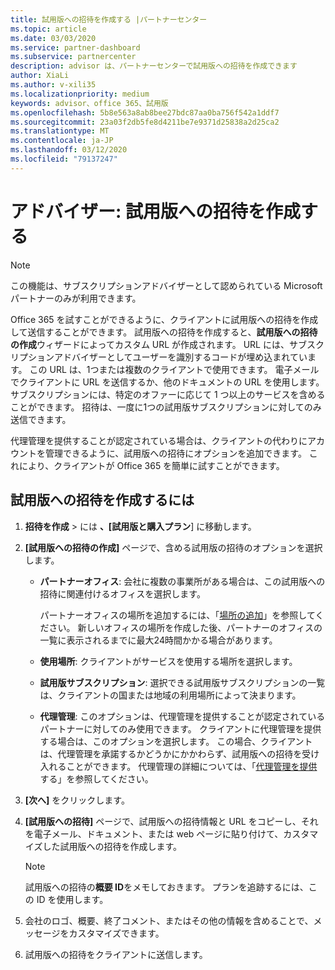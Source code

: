 ```yaml
---
title: 試用版への招待を作成する |パートナーセンター
ms.topic: article
ms.date: 03/03/2020
ms.service: partner-dashboard
ms.subservice: partnercenter
description: advisor は、パートナーセンターで試用版への招待を作成できます
author: XiaLi
ms.author: v-xili35
ms.localizationpriority: medium
keywords: advisor、office 365、試用版
ms.openlocfilehash: 5b8e563a8ab8bee27bdc87aa0ba756f542a1ddf7
ms.sourcegitcommit: 23a03f2db5fe8d4211be7e9371d25838a2d25ca2
ms.translationtype: MT
ms.contentlocale: ja-JP
ms.lasthandoff: 03/12/2020
ms.locfileid: "79137247"
---
```

# <a name="advisors-create-a-trial-invitation"></a>アドバイザー: 試用版への招待を作成する

> [!NOTE]
> この機能は、サブスクリプションアドバイザーとして認められている Microsoft パートナーのみが利用できます。 

Office 365 を試すことができるように、クライアントに試用版への招待を作成して送信することができます。 試用版への招待を作成すると、**試用版への招待の作成**ウィザードによってカスタム URL が作成されます。 URL には、サブスクリプションアドバイザーとしてユーザーを識別するコードが埋め込まれています。 この URL は、1つまたは複数のクライアントで使用できます。 電子メールでクライアントに URL を送信するか、他のドキュメントの URL を使用します。 サブスクリプションには、特定のオファーに応じて 1 つ以上のサービスを含めることができます。 招待は、一度に1つの試用版サブスクリプションに対してのみ送信できます。

代理管理を提供することが認定されている場合は、クライアントの代わりにアカウントを管理できるように、試用版への招待にオプションを追加できます。 これにより、クライアントが Office 365 を簡単に試すことができます。

## <a name="to-create-a-trial-invitation"></a>試用版への招待を作成するには

1. **招待を作成** > には **、[試用版と購入プラン**] に移動します。

2. **[試用版への招待の作成]** ページで、含める試用版の招待のオプションを選択します。

    - **パートナーオフィス**: 会社に複数の事業所がある場合は、この試用版への招待に関連付けるオフィスを選択します。

        パートナーオフィスの場所を追加するには、「[場所の追加](manage-locations.md)」を参照してください。 新しいオフィスの場所を作成した後、パートナーのオフィスの一覧に表示されるまでに最大24時間かかる場合があります。

    - **使用場所**: クライアントがサービスを使用する場所を選択します。
    - **試用版サブスクリプション**: 選択できる試用版サブスクリプションの一覧は、クライアントの国または地域の利用場所によって決まります。
    - **代理管理**: このオプションは、代理管理を提供することが認定されているパートナーに対してのみ使用できます。 クライアントに代理管理を提供する場合は、このオプションを選択します。 この場合、クライアントは、代理管理を承諾するかどうかにかかわらず、試用版への招待を受け入れることができます。 代理管理の詳細については、「[代理管理を提供](customers_revoke_admin_privileges.md)する」を参照してください。

3. **[次へ]** をクリックします。

4. **[試用版への招待]** ページで、試用版への招待情報と URL をコピーし、それを電子メール、ドキュメント、または web ページに貼り付けて、カスタマイズした試用版への招待を作成します。

    > [!NOTE]
    > 試用版への招待の**概要 ID**をメモしておきます。 プランを追跡するには、この ID を使用します。

5. 会社のロゴ、概要、終了コメント、またはその他の情報を含めることで、メッセージをカスタマイズできます。

6. 試用版への招待をクライアントに送信します。
